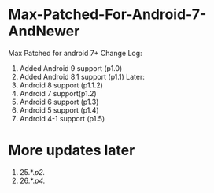 # Max-Patched-For-Android-7-AndNewer
Max Patched for android 7+
Change Log:
1. Added Android 9 support (p1.0)
2. Added Android 8.1 support (p1.1)
Later:
1. Android 8 support (p1.1.2)
2. Android 7 support(p1.2)
3. Android 6 support (p1.3)
4. Android 5 support (p1.4)
5. Android 4-1 support (p1.5)

# More updates later
1. 25.*.*p2.*
2. 26.*.*p4.*
